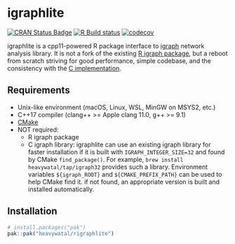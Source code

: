 # igraphlite

[![CRAN Status Badge](https://www.r-pkg.org/badges/version/igraphlite)](https://cran.r-project.org/package=igraphlite)
[![R Build status](https://github.com/heavywatal/rigraphlite/workflows/R-CMD-check/badge.svg)](https://github.com/heavywatal/rigraphlite/actions)
[![codecov](https://codecov.io/gh/heavywatal/rigraphlite/graph/badge.svg?token=xWOphBcnTN)](https://codecov.io/gh/heavywatal/rigraphlite)

igraphlite is a cpp11-powered R package interface to [igraph](https://igraph.org/) network analysis library. It is not a fork of the existing [R igraph package](https://igraph.org/r/), but a reboot from scratch striving for good performance, simple codebase, and the consistency with the [C implementation](https://igraph.org/c/doc/).


## Requirements

- Unix-like environment (macOS, Linux, WSL, MinGW on MSYS2, etc.)
- C++17 compiler (clang++ >= Apple clang 11.0, g++ >= 9.1)
- [CMake](https://cmake.org/)
- NOT required:
    - R igraph package
    - C igraph library:
      igraphlite can use an existing igraph library for faster installation
      if it is built with `IGRAPH_INTEGER_SIZE=32` and found by CMake `find_package()`.
      For example, `brew install heavywatal/tap/igraph32` provides such a library.
      Environment variables `${igraph_ROOT}` and `${CMAKE_PREFIX_PATH}` can be used to help CMake find it.
      if not found, an appropriate version is built and installed automatically.

## Installation

```r
# install.packages("pak")
pak::pak("heavywatal/rigraphlite")
```
